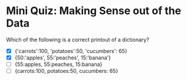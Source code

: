 # Mini Quiz: Making Sense out of the Data

Which of the following is a correct printout of a dictionary?

- [x] {'carrots':100, 'potatoes':50, 'cucumbers': 65}
- [x] {50:'apples', 55:'peaches', 15:'banana'}
- [ ] {55:apples, 55:peaches, 15:banana}
- [ ] {carrots:100, potatoes:50, cucumbers: 65}